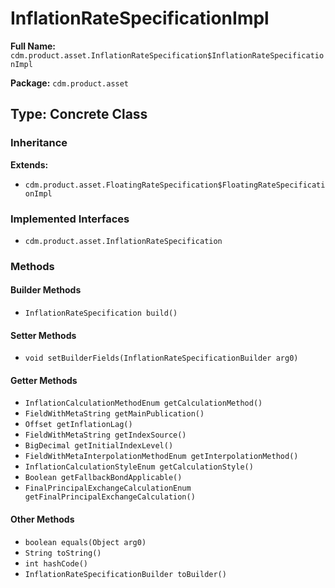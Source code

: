 # InflationRateSpecificationImpl

**Full Name:** `cdm.product.asset.InflationRateSpecification$InflationRateSpecificationImpl`

**Package:** `cdm.product.asset`

## Type: Concrete Class

### Inheritance

**Extends:**
- `cdm.product.asset.FloatingRateSpecification$FloatingRateSpecificationImpl`

### Implemented Interfaces

- `cdm.product.asset.InflationRateSpecification`

### Methods

#### Builder Methods

- `InflationRateSpecification build()`

#### Setter Methods

- `void setBuilderFields(InflationRateSpecificationBuilder arg0)`

#### Getter Methods

- `InflationCalculationMethodEnum getCalculationMethod()`
- `FieldWithMetaString getMainPublication()`
- `Offset getInflationLag()`
- `FieldWithMetaString getIndexSource()`
- `BigDecimal getInitialIndexLevel()`
- `FieldWithMetaInterpolationMethodEnum getInterpolationMethod()`
- `InflationCalculationStyleEnum getCalculationStyle()`
- `Boolean getFallbackBondApplicable()`
- `FinalPrincipalExchangeCalculationEnum getFinalPrincipalExchangeCalculation()`

#### Other Methods

- `boolean equals(Object arg0)`
- `String toString()`
- `int hashCode()`
- `InflationRateSpecificationBuilder toBuilder()`

